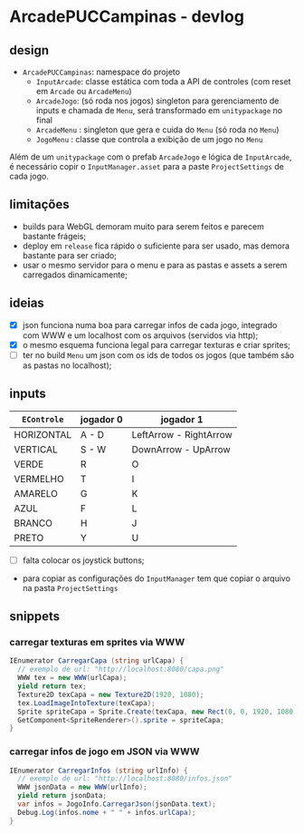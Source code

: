 # ArcadePUCCampinas - devlog

## design

- `ArcadePUCCampinas`: namespace do projeto
  - `InputArcade`: classe estática com toda a API de controles (com reset em `Arcade` ou `ArcadeMenu`)
  - `ArcadeJogo`: (só roda nos jogos) singleton para gerenciamento de inputs e chamada de `Menu`, será transformado em `unitypackage` no final
  - `ArcadeMenu` : singleton que gera e cuida do `Menu` (só roda no `Menu`)
  - `JogoMenu` : classe que controla a exibição de um jogo no `Menu`

Além de um `unitypackage` com o prefab `ArcadeJogo` e lógica de `InputArcade`, é necessário copir o `InputManager.asset` para a paste `ProjectSettings` de cada jogo.

## limitações

- builds para WebGL demoram muito para serem feitos e parecem bastante frágeis;
- deploy em `release` fica rápido o suficiente para ser usado, mas demora bastante para ser criado;
- usar o mesmo servidor para o menu e para as pastas e assets a serem carregados dinamicamente;

## ideias


- [x] json funciona numa boa para carregar infos de cada jogo, integrado com WWW e um localhost com os arquivos (servidos via http);
- [x] o mesmo esquema funciona legal para carregar texturas e criar sprites;
- [ ] ter no build `Menu` um json com os ids de todos os jogos (que também são as pastas no localhost);

## inputs

| `EControle` | jogador 0 | jogador 1 |
| --- | --- | --- |
| HORIZONTAL | A - D | LeftArrow - RightArrow |
| VERTICAL | S - W | DownArrow - UpArrow |
| VERDE | R | O |
| VERMELHO | T | I |
| AMARELO | G | K |
| AZUL | F | L |
| BRANCO | H | J |
| PRETO | Y | U |

- [ ] falta colocar os joystick buttons;
- para copiar as configurações do `InputManager` tem que copiar o arquivo na pasta `ProjectSettings`

## snippets

### carregar texturas em sprites via WWW

```csharp
IEnumerator CarregarCapa (string urlCapa) {
  // exemplo de url: "http://localhost:8080/capa.png"
  WWW tex = new WWW(urlCapa);
  yield return tex;
  Texture2D texCapa = new Texture2D(1920, 1080);
  tex.LoadImageIntoTexture(texCapa);
  Sprite spriteCapa = Sprite.Create(texCapa, new Rect(0, 0, 1920, 1080), new Vector2(0.5f, 0.5f));
  GetComponent<SpriteRenderer>().sprite = spriteCapa;
}
```

### carregar infos de jogo em JSON via WWW

```csharp
IEnumerator CarregarInfos (string urlInfo) {  
  // exemplo de url: "http://localhost:8080/infos.json"
  WWW jsonData = new WWW(urlInfo);
  yield return jsonData;
  var infos = JogoInfo.CarregarJson(jsonData.text);
  Debug.Log(infos.nome + " " + infos.urlCapa);
}
```
